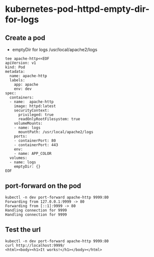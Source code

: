 # kubernetes-pod-httpd-empty-dir-for-logs


## Create a pod
* emptyDir for logs /usr/local/apache2/logs
 
```
tee apache-http<<EOF
apiVersion: v1
kind: Pod
metadata:
  name: apache-http
  labels:
    app: apache
    env: dev
spec:
  containers:
  - name:  apache-http
    image: httpd:latest
    securityContext:
      privileged: true
      readOnlyRootFilesystem: true
    volumeMounts:
    - name: logs
      mountPath: /usr/local/apache2/logs
    ports:
    - containerPort: 80
    - containerPort: 443
    env:
    - name: APP_COLOR
  volumes:
  - name: logs
    emptyDir: {}
EOF
```

## port-forward on the pod
```
kubectl -n dev port-forward apache-http 9999:80 
Forwarding from 127.0.0.1:9999 -> 80
Forwarding from [::1]:9999 -> 80
Handling connection for 9999
Handling connection for 9999
```

## Test the url
```
kubectl -n dev port-forward apache-http 9999:80 
curl http://localhost:9999/
<html><body><h1>It works!</h1></body></html>
```
